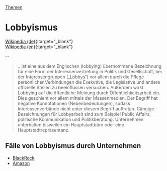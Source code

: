 [Themen](../themen.html)   

# Lobbyismus

[Wikipedia (de)](https://de.wikipedia.org/wiki/Lobbyismus){:target="_blank"}   
[Wikipedia (en)](https://en.wikipedia.org/wiki/Lobbying){:target="_blank"}   

--

> .. ist eine aus dem Englischen (lobbying) übernommene Bezeichnung für eine Form der Interessenvertretung in Politik und Gesellschaft, bei der Interessengruppen („Lobbys“) vor allem durch die Pflege persönlicher Verbindungen die Exekutive, die Legislative und andere offizielle Stellen zu beeinflussen versuchen. Außerdem wirkt Lobbying auf die öffentliche Meinung durch Öffentlichkeitsarbeit ein. Dies geschieht vor allem mittels der Massenmedien.
Der Begriff hat negative Konnotationen (Nebenbedeutungen), sodass Interessenverbände nicht unter diesem Begriff auftreten. Gängige Bezeichnungen für Lobbyarbeit sind zum Beispiel Public Affairs, politische Kommunikation und Politikberatung. Unternehmen unterhalten bisweilen ein Hauptstadtbüro oder eine Hauptstadtrepräsentanz.

## Fälle von Lobbyismus durch Unternehmen

* [BlackRock](../konzerne/blackrock#lobbyismus)
* [Amazon](../konzerne/amazon#lobbyismus)

